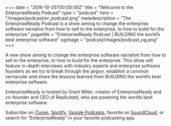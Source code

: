 +++
date = "2016-10-25T00:00:00Z"
title = "Welcome to the EnterpriseReady Podcast"
type = "podcast"
hero = "/images/podcast/er_podcast.png"
metadescription = "The EnterpriseReady Podcast is a show aiming to change the enterprise software narrative from how to sell to the enterprise, to how to build for the enterprise."
pagetitle = "EnterpriseReady Podcast | BUILDING the world’s best enterprise software"
ogimage = "podcast/images/podcast_og.png"
+++

A new show aiming to change the enterprise software narrative from how to sell to the enterprise, to how to build for the enterprise. This show will feature in-depth interviews with industry experts and enterprise software founders as we try to break through the jargon, establish a common vernacular and share the lessons learned from BUILDING the world’s best enterprise software.

EnterpriseReady is hosted by Grant Miller, creator of EnterpriseReady and co-founder and CEO of Replicated, who are powering the worlds best enterprise software.

Subscribe on [iTunes](https://itunes.apple.com/us/podcast/enterpriseready/id1437951282?mt=2), [Spotify](https://open.spotify.com/show/20IyVDc5YCkL0VMVGWQTxw), [Google Podcasts](https://podcasts.google.com/feed/aHR0cHM6Ly93d3cuaGVhdnliaXQuY29tL2NhdGVnb3J5L2xpYnJhcnkvcG9kY2FzdHMvZW50ZXJwcmlzZXJlYWR5L2ZlZWQvZmVlZC5yc3M), favorite on [SoundCloud](https://soundcloud.com/heavybit/sets/enterpriseready), or search for “EnterpriseReady” in your favorite podcasting app.

